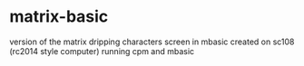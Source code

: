 # matrix-basic
version of the matrix dripping characters screen in mbasic
created on sc108 (rc2014 style computer) running cpm and mbasic
